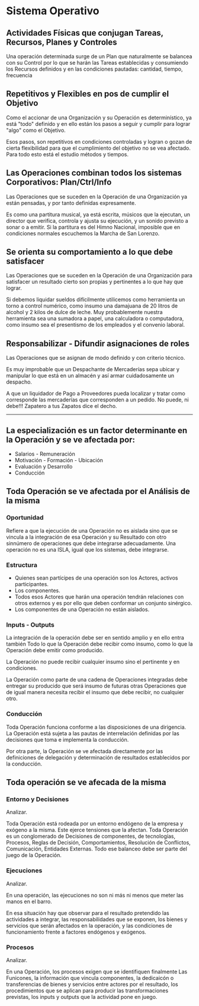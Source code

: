 # Sistema Operativo

## Actividades Físicas que conjugan Tareas, Recursos, Planes y Controles

Una operación determinada surge de un Plan que naturalmente se balancea con su Control por lo que se harán las Tareas establecidas y consumiendo los Recursos definidos y en las condiciones pautadas: cantidad, tiempo, frecuencia

## Repetitivos y Flexibles en pos de cumplir el Objetivo

Como el accionar de una Organización y su Operación es determinístico, ya está "todo" definido y en ello están los pasos a seguir y cumplir para lograr "algo" como el Objetivo.

Esos pasos, son repetitivos en condiciones controladas y logran o gozan de cierta flexibilidad para que el cumplimiento del objetivo no se vea afectado. Para todo esto está el estudio métodos y tiempos. 

## Las Operaciones combinan todos los sistemas Corporativos: Plan/Ctrl/Info

Las Operaciones que se suceden en la Operación de una Organización ya están pensadas, y por tanto definidas expresamente. 

Es como una partitura musical, ya está escrita, músicos que la ejecutan, un director que verifica, controla y ajusta su ejecución, y un sonido previsto a sonar o a emitir. Si la partitura es del Himno Nacional, imposible que en condiciones normales escuchemos la Marcha de San Lorenzo.

## Se orienta su comportamiento a lo que debe satisfacer

Las Operaciones que se suceden en la Operación de una Organización para satisfacer un resultado cierto son propias y pertinentes a lo que hay que lograr. 

Si debemos liquidar sueldos difícilmente utilicemos como herramienta un torno a control numérico, como insumo una damajuana de 20 litros de alcohol y 2 kilos de dulce de leche. Muy probablemente nuestra herramienta sea una sumadora a papel, una calculadora o computadora, como insumo sea el presentismo de los empleados y el convenio laboral. 

## Responsabilizar - Difundir asignaciones de roles

Las Operaciones que se asignan de modo definido y con criterio técnico.

Es muy improbable que un Despachante de Mercaderías sepa ubicar y manipular lo que está en un almacén y así armar cuidadosamente un despacho.

A que un liquidador de Pago a Proveedores pueda localizar y tratar como corresponde las mercaderías que corresponden a un pedido. No puede, ni debe!!! Zapatero a tus Zapatos dice el decho. 

---

## La especialización es un factor determinante en la Operación y se ve afectada por:

* Salarios - Remuneración
* Motivación - Formación - Ubicación
* Evaluación y Desarrollo
* Conducción

## Toda Operación se ve afectada por el Análisis de la misma

### Oportunidad

Refiere a que la ejecución de una Operación no es aislada sino que se vincula a la integración de esa Operación y su Resultado con otro sinnúmero de operaciones que debe integrarse adecuadamente. Una operación no es una ISLA, igual que los sistemas, debe integrarse. 

### Estructura

* Quienes sean partícipes de una operación son los Actores, activos participantes.
* Los componentes.
* Todos esos Actores que harán una operación tendrán relaciones con otros externos y es por ello que deben conformar un conjunto sinérgico.
* Los componentes de una Operación no están aislados. 

### Inputs - Outputs

La integración de la operación debe ser en sentido amplio y en ello entra también Todo lo que la Operación debe recibir como insumo, como lo que la Operación debe emitir como producido.

La Operación no puede recibir cualquier insumo sino el pertinente y en condiciones.

La Operación como parte de una cadena de Operaciones integradas debe entregar su producido que será insumo de futuras otras Operaciones que de igual manera necesita recibir el insumo que debe recibir, no cualquier otro. 

### Conducción

Toda Operación funciona conforme a las disposiciones de una dirigencia. La Operación está sujeta a las pautas de interrelación definidas por las decisiones que toma e implementa la conducción.

Por otra parte, la Operación se ve afectada directamente por las definiciones de delegación y determinación de resultados establecidos por la conducción. 

## Toda operación se ve afecada de la misma

### Entorno y Decisiones

Analizar.

Toda Operación está rodeada por un entorno endógeno de la empresa y exógeno a la misma. Este ejerce tensiones que la afectan. Toda Operación es un conglomerado de Decisiones de componentes, de tecnologías, Procesos, Reglas de Decisión, Comportamientos, Resolución de Conflictos, Comunicación, Entidades Externas. Todo ese balanceo debe ser parte del juego de la Operación.

### Ejecuciones

Analizar.

En una operación, las ejecuciones no son ni más ni menos que meter las manos en el barro.

En esa situación hay que observar para el resultado pretendido las actividades a integrar, las responsabilidades que se exponen, los bienes y servicios que serán afectados en la operación, y las condiciones de funcionamiento frente a factores endógenos y exógenos.

### Procesos

Analizar.

En una Operación, los procesos exigen que se identifiquen finalmente Las Funicones, la información que vincula componentes, la dedicaicón o transferencias de bienes y servicios entre actores por el resultado, los procedimientos que se aplican para producir las transformaciones previstas, los inputs y outputs que la actividad pone en juego. 
